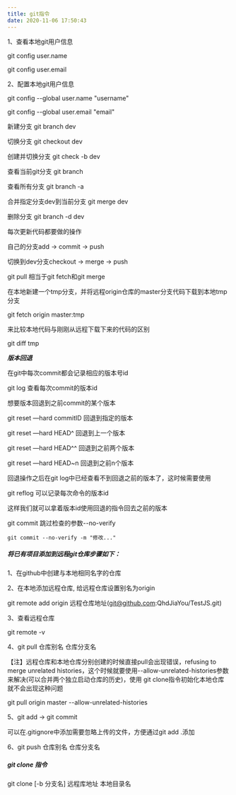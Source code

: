 ```yaml
---
title: git指令
date: 2020-11-06 17:50:43
---
```




1、查看本地git用户信息

git config user.name

git config user.email

2、配置本地git用户信息

git config --global user.name "username"

git config --global user.email "email"



新建分支      git branch dev

切换分支      git checkout dev

创建并切换分支      git check -b dev

查看当前git分支     git branch

查看所有分支          git branch -a

合并指定分支dev到当前分支        git merge dev

删除分支      git branch -d dev

每次更新代码都要做的操作

自己的分支add -> commit -> push

切换到dev分支checkout -> merge -> push

git pull 相当于git fetch和git merge



在本地新建一个tmp分支，并将远程origin仓库的master分支代码下载到本地tmp分支

git fetch origin master:tmp 

来比较本地代码与刚刚从远程下载下来的代码的区别

git diff tmp 



***版本回退***

在git中每次commit都会记录相应的版本号id

git log  查看每次commit的版本id



想要版本回退到之前commit的某个版本

git reset —hard commitID  回退到指定的版本

git reset —hard HEAD^      回退到上一个版本

git reset —hard HEAD^^     回退到之前两个版本

git reset —hard HEAD~n    回退到之前n个版本



回退操作之后在git log中已经查看不到回退之前的版本了，这时候需要使用

git reflog   可以记录每次命令的版本id

这样我们就可以拿着版本id使用回退的指令回去之前的版本



git commit 跳过检查的参数--no-verify

```git
git commit --no-verify -m "修改..."
```



##### 将已有项目添加到远程git仓库步骤如下：

1、在github中创建与本地相同名字的仓库

2、在本地添加远程仓库, 给远程仓库设置别名为origin

git remote add origin 远程仓库地址(git@github.com:QhdJiaYou/TestJS.git)

3、查看远程仓库

git remote -v

4、git pull 仓库别名 仓库分支名 

【注】远程仓库和本地仓库分别创建的时候直接pull会出现错误，refusing to merge unrelated histories，这个时候就要使用--allow-unrelated-histories参数来解决(可以合并两个独立启动仓库的历史)，使用 git clone指令初始化本地仓库就不会出现这种问题

git pull origin master --allow-unrelated-histories

5、git add   ->      git commit

可以在.gitignore中添加需要忽略上传的文件，方便通过git add .添加

6、git push 仓库别名 仓库分支名



##### git clone 指令

git clone [-b 分支名] 远程库地址  本地目录名